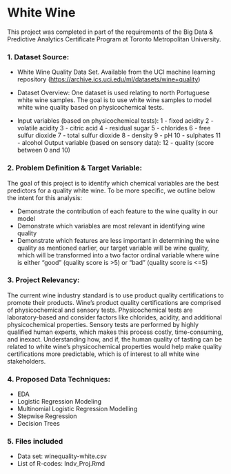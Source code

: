 # White Wine
This project was completed in part of the requirements of the Big Data & Predictive Analytics Certificate Program at Toronto Metropolitan University. 

### 1. Dataset Source: 
- White Wine Quality Data Set. Available from the UCI machine learning repository (https://archive.ics.uci.edu/ml/datasets/wine+quality)
- Dataset Overview: One dataset is used relating to north Portuguese white wine samples. The goal is to use white wine samples to model white wine quality based on physicochemical tests.

- Input variables (based on physicochemical tests):
1 - fixed acidity
2 - volatile acidity
3 - citric acid
4 - residual sugar
5 - chlorides
6 - free sulfur dioxide
7 - total sulfur dioxide
8 - density
9 - pH
10 - sulphates
11 - alcohol
Output variable (based on sensory data):
12 - quality (score between 0 and 10)

### 2. Problem Definition & Target Variable: 
The goal of this project is to identify which chemical variables are the best predictors for a quality white wine. To be more specific, we outline below the intent for this analysis:
- Demonstrate the contribution of each feature to the wine quality in our model
- Demonstrate which variables are most relevant in identifying wine quality
- Demonstrate which features are less important in determining the wine quality as mentioned earlier, our target variable will be wine quality, which will be transformed into a two factor ordinal variable where wine is either “good” (quality score is >5) or “bad” (quality score is <=5)

### 3. Project Relevancy: 
 The current wine industry standard is to use product quality certifications to promote their products. Wine’s product quality certifications are comprised of physicochemical and sensory tests. Physicochemical tests are laboratory-based and consider factors like chlorides, acidity, and additional physicochemical properties. Sensory tests are performed by highly qualified human experts, which makes this process costly, time-consuming, and inexact. Understanding how, and if, the human quality of tasting can be related to white wine’s physicochemical properties would help make quality certifications more predictable, which is of interest to all white wine stakeholders.

### 4. Proposed Data Techniques: 
- EDA
- Logistic Regression Modeling
- Multinomial Logistic Regression Modelling 
- Stepwise Regression
- Decision Trees

### 5. Files included
- Data set: winequality-white.csv
- List of R-codes: Indv_Proj.Rmd





